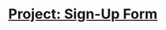 # [Project: Sign-Up Form](https://www.theodinproject.com/lessons/node-path-intermediate-html-and-css-sign-up-form)
